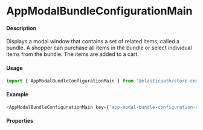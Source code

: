 # AppModalBundleConfigurationMain

#### Description

Displays a modal window that contains a set of related items, called a bundle. A shopper can purchase all items in the bundle or select individual items from the bundle. The items are added to a cart.

#### Usage

```js
import { AppModalBundleConfigurationMain } from '@elasticpath/store-components';
```

#### Example

```js
<AppModalBundleConfigurationMain key={`app-modal-bundle-configuration-main_${itemCodeString}`} handleModalClose={this.handleModalClose} bundleConfigurationItems={item} openModal={openModal} itemDetailLink={itemDetailLink} onItemConfiguratorAddToCart={onConfiguratorAddToCart} onItemRemove={onRemove} />
```

#### Properties

<!-- PROPS -->
